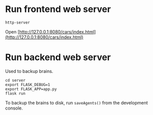 # Run frontend web server

    http-server
    
Open [http://127.0.0.1:8080/cars/index.html](http://127.0.0.1:8080/cars/index.html)

# Run backend web server

Used to backup brains.

    cd server
    export FLASK_DEBUG=1
    export FLASK_APP=app.py 
    flask run
    
To backup the brains to disk, run `saveAgents()` from the development console.